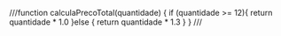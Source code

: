 ///function calculaPrecoTotal(quantidade) {
if (quantidade >= 12){
 return quantidade * 1.0
}else {
  return quantidade * 1.3
}
}
///
